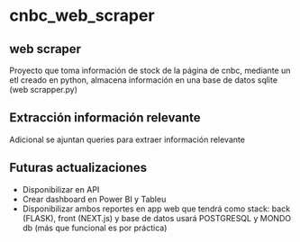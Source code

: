 # cnbc_web_scraper

## web scraper
Proyecto que toma información de stock de la página de cnbc, mediante un etl creado en python, almacena información en una base de datos sqlite (web scrapper.py)

## Extracción información relevante
Adicional se ajuntan queries para extraer información relevante 

## Futuras actualizaciones
- Disponibilizar en API
- Crear dashboard en Power BI y Tableu
- Disponibilizar ambos reportes en app web que tendrá como stack: back (FLASK), front (NEXT.js) y base de datos usará POSTGRESQL y MONDO db (más que funcional es por práctica)
